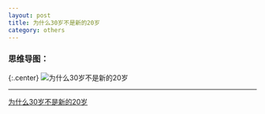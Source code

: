 ```yaml
---
layout: post
title: 为什么30岁不是新的20岁
category: others
---
```


### 思维导图：

{:.center}
![为什么30岁不是新的20岁](http://res.oncelee.com/assets%2Fimg%2F20160109%2Fthirty-is-not-a-new-tweenty.PNG)










---

[为什么30岁不是新的20岁](https://www.ted.com/talks/meg_jay_why_30_is_not_the_new_20?language=zh-cn#t-256196)

